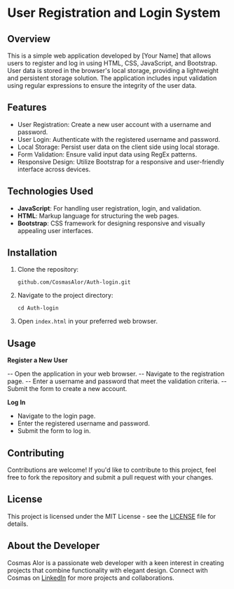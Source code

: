 # User Registration and Login System

## Overview
This is a simple web application developed by [Your Name] that allows users to register and log in using HTML, CSS, JavaScript, and Bootstrap.
User data is stored in the browser's local storage, providing a lightweight and persistent storage solution. 
The application includes input validation using regular expressions to ensure the integrity of the user data.

## Features
- User Registration: Create a new user account with a username and password.
- User Login: Authenticate with the registered username and password.
- Local Storage: Persist user data on the client side using local storage.
- Form Validation: Ensure valid input data using RegEx patterns.
- Responsive Design: Utilize Bootstrap for a responsive and user-friendly interface across devices.

## Technologies Used
- **JavaScript**: For handling user registration, login, and validation.
- **HTML**: Markup language for structuring the web pages.
- **Bootstrap**: CSS framework for designing responsive and visually appealing user interfaces.

## Installation
1. Clone the repository:
   ```
   github.com/CosmasAlor/Auth-login.git
   ```
2. Navigate to the project directory:
   ```
   cd Auth-login
   ```
3. Open `index.html` in your preferred web browser.

## Usage
 **Register a New User** 

-- Open the application in your web browser.
-- Navigate to the registration page.
-- Enter a username and password that meet the validation criteria.
-- Submit the form to create a new account.

**Log In** 

- Navigate to the login page.
- Enter the registered username and password.
- Submit the form to log in.

## Contributing
Contributions are welcome! If you'd like to contribute to this project, feel free to fork the repository and submit a pull request with your changes.

## License
This project is licensed under the MIT License - see the [LICENSE](LICENSE) file for details.

## About the Developer
Cosmas Alor is a passionate web developer with a keen interest in creating projects that combine functionality with elegant design. Connect with Cosmas on [LinkedIn](https://www.linkedin.com/in/cosmasalor/) for more projects and collaborations.
